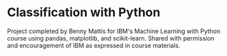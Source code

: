 # Classification with Python  
Project completed by Benny Mattis for IBM's Machine Learning with Python course using pandas, matplotlib, and scikit-learn. Shared with permission and encouragement of IBM as expressed in course materials.
